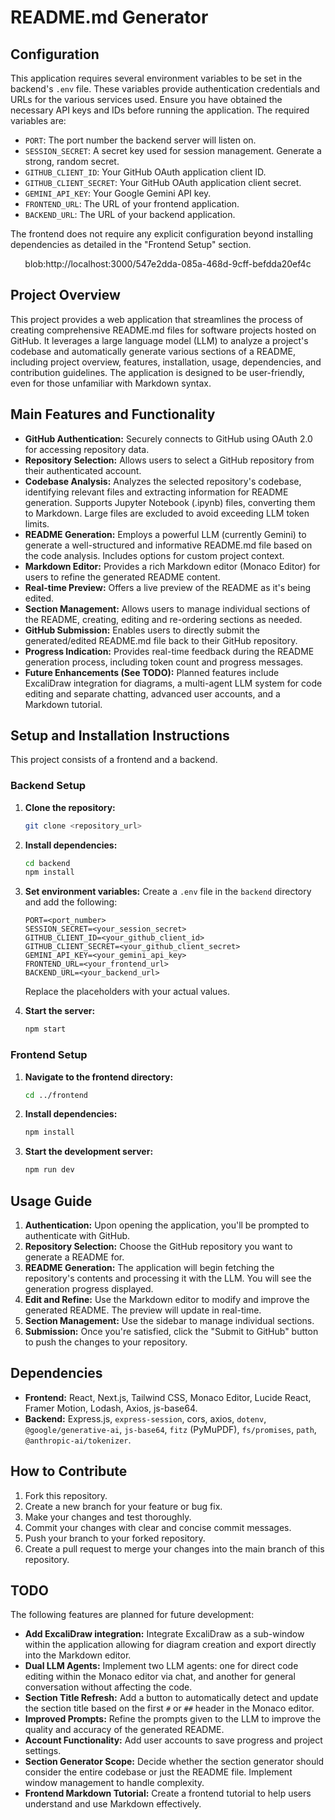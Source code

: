 # README.md Generator



## Configuration

This application requires several environment variables to be set in the backend's `.env` file.  These variables provide authentication credentials and URLs for the various services used.  Ensure you have obtained the necessary API keys and IDs before running the application.  The required variables are:

* `PORT`: The port number the backend server will listen on.
* `SESSION_SECRET`: A secret key used for session management.  Generate a strong, random secret.
* `GITHUB_CLIENT_ID`: Your GitHub OAuth application client ID.
* `GITHUB_CLIENT_SECRET`: Your GitHub OAuth application client secret.
* `GEMINI_API_KEY`: Your Google Gemini API key.
* `FRONTEND_URL`: The URL of your frontend application.
* `BACKEND_URL`: The URL of your backend application.


The frontend does not require any explicit configuration beyond installing dependencies as detailed in the "Frontend Setup" section.

<div align="center">
blob:http://localhost:3000/547e2dda-085a-468d-9cff-befdda20ef4c
</div>


## Project Overview

This project provides a web application that streamlines the process of creating comprehensive README.md files for software projects hosted on GitHub.  It leverages a large language model (LLM) to analyze a project's codebase and automatically generate various sections of a README, including project overview, features, installation, usage, dependencies, and contribution guidelines. The application is designed to be user-friendly, even for those unfamiliar with Markdown syntax.



## Main Features and Functionality

* **GitHub Authentication:** Securely connects to GitHub using OAuth 2.0 for accessing repository data.
* **Repository Selection:** Allows users to select a GitHub repository from their authenticated account.
* **Codebase Analysis:** Analyzes the selected repository's codebase, identifying relevant files and extracting information for README generation.  Supports Jupyter Notebook (.ipynb) files, converting them to Markdown.  Large files are excluded to avoid exceeding LLM token limits.
* **README Generation:** Employs a powerful LLM (currently Gemini) to generate a well-structured and informative README.md file based on the code analysis.  Includes options for custom project context.
* **Markdown Editor:** Provides a rich Markdown editor (Monaco Editor) for users to refine the generated README content.
* **Real-time Preview:** Offers a live preview of the README as it's being edited.
* **Section Management:** Allows users to manage individual sections of the README, creating, editing and re-ordering sections as needed.
* **GitHub Submission:** Enables users to directly submit the generated/edited README.md file back to their GitHub repository.
* **Progress Indication:** Provides real-time feedback during the README generation process, including token count and progress messages.
* **Future Enhancements (See TODO):** Planned features include ExcaliDraw integration for diagrams, a multi-agent LLM system for code editing and separate chatting, advanced user accounts, and a Markdown tutorial.




## Setup and Installation Instructions

This project consists of a frontend and a backend.

### Backend Setup

1. **Clone the repository:**
   ```bash
   git clone <repository_url>
   ```

2. **Install dependencies:**
   ```bash
   cd backend
   npm install
   ```

3. **Set environment variables:** Create a `.env` file in the `backend` directory and add the following:
   ```
   PORT=<port_number>
   SESSION_SECRET=<your_session_secret>
   GITHUB_CLIENT_ID=<your_github_client_id>
   GITHUB_CLIENT_SECRET=<your_github_client_secret>
   GEMINI_API_KEY=<your_gemini_api_key>
   FRONTEND_URL=<your_frontend_url>
   BACKEND_URL=<your_backend_url>
   ```
   Replace the placeholders with your actual values.

4. **Start the server:**
   ```bash
   npm start
   ```

### Frontend Setup

1. **Navigate to the frontend directory:**
   ```bash
   cd ../frontend
   ```

2. **Install dependencies:**
   ```bash
   npm install
   ```

3. **Start the development server:**
   ```bash
   npm run dev
   ```



## Usage Guide

1.  **Authentication:** Upon opening the application, you'll be prompted to authenticate with GitHub.
2.  **Repository Selection:** Choose the GitHub repository you want to generate a README for.
3.  **README Generation:** The application will begin fetching the repository's contents and processing it with the LLM. You will see the generation progress displayed.
4.  **Edit and Refine:** Use the Markdown editor to modify and improve the generated README. The preview will update in real-time.
5.  **Section Management:** Use the sidebar to manage individual sections.
6.  **Submission:** Once you're satisfied, click the "Submit to GitHub" button to push the changes to your repository.



## Dependencies

* **Frontend:** React, Next.js, Tailwind CSS, Monaco Editor, Lucide React, Framer Motion, Lodash, Axios, js-base64.
* **Backend:** Express.js, `express-session`, cors, axios, `dotenv`, `@google/generative-ai`, `js-base64`, `fitz` (PyMuPDF), `fs/promises`, `path`, `@anthropic-ai/tokenizer`.



## How to Contribute

1.  Fork this repository.
2.  Create a new branch for your feature or bug fix.
3.  Make your changes and test thoroughly.
4.  Commit your changes with clear and concise commit messages.
5.  Push your branch to your forked repository.
6.  Create a pull request to merge your changes into the main branch of this repository.




## TODO

The following features are planned for future development:

* **Add ExcaliDraw integration:** Integrate ExcaliDraw as a sub-window within the application allowing for diagram creation and export directly into the Markdown editor.
* **Dual LLM Agents:** Implement two LLM agents: one for direct code editing within the Monaco editor via chat, and another for general conversation without affecting the code.
* **Section Title Refresh:**  Add a button to automatically detect and update the section title based on the first `#` or `##` header in the Monaco editor.
* **Improved Prompts:** Refine the prompts given to the LLM to improve the quality and accuracy of the generated README.
* **Account Functionality:** Add user accounts to save progress and project settings.
* **Section Generator Scope:** Decide whether the section generator should consider the entire codebase or just the README file.  Implement window management to handle complexity.
* **Frontend Markdown Tutorial:** Create a frontend tutorial to help users understand and use Markdown effectively.
